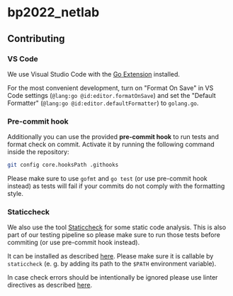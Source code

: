 # bp2022_netlab

## Contributing

### VS Code

We use Visual Studio Code with the [Go Extension](https://marketplace.visualstudio.com/items?itemName=golang.Go) installed.

For the most convenient development, turn on "Format On Save" in VS Code settings (`@lang:go @id:editor.formatOnSave`) and set the "Default Formatter" (`@lang:go @id:editor.defaultFormatter`) to `golang.go`.

### Pre-commit hook

Additionally you can use the provided **pre-commit hook** to run tests and format check on commit. Activate it by running the following command inside the repository:

```bash
git config core.hooksPath .githooks
```

Please make sure to use `gofmt` and `go test` (or use pre-commit hook instead) as tests will fail if your commits do not comply with the formatting style.

### Staticcheck

We also use the tool [Staticcheck](https://staticcheck.io/) for some static code analysis. This is also part of our testing pipeline so please make sure to run those tests before commiting (or use pre-commit hook instead).

It can be installed as described [here](https://staticcheck.io/docs/getting-started/). Please make sure it is callable by `staticcheck` (e. g. by adding its path to the `$PATH` environment variable).

In case check errors should be intentionally be ignored please use linter directives as described [here](https://staticcheck.io/docs/configuration/#ignoring-problems).
